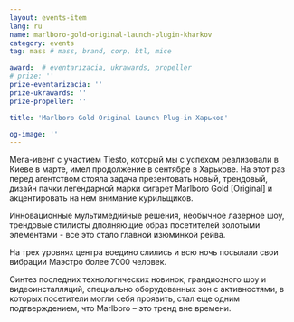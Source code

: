 ```yaml
---
layout: events-item
lang: ru
name: marlboro-gold-original-launch-plugin-kharkov
category: events
tag: mass # mass, brand, corp, btl, mice

award:  # eventarizacia, ukrawards, propeller
# prize: ''
prize-eventarizacia: ''
prize-ukrawards: ''
prize-propeller: ''

title: 'Marlboro Gold Original Launch Plug-in Харьков'

og-image: ''
---
```


Мега-ивент с участием Tiesto, который мы с успехом реализовали в Киеве в марте, имел продолжение в сентябре в Харькове.
На этот раз перед агентством  стояла задача презентовать новый, трендовый, дизайн пачки легендарной марки сигарет Marlboro Gold [Original] и акцентировать на нем внимание курильщиков.

Инновационные мультимедийные решения, необычное лазерное шоу, трендовые стилисты дполняющие образ посетителей золотыми элементами - все это стало главной изюминкой рейва.
 
На трех уровнях  центра воедино слились и всю ночь посылали свои вибрации Маэстро более 7000 человек.

Синтез последних технологических новинок, грандиозного шоу и видеоинсталляций, специально оборудованных зон с активностями, в которых посетители могли себя проявить, стал еще одним подтверждением, что Marlboro – это тренд вне времени.
